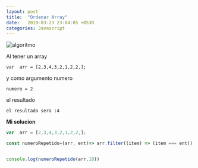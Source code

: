 ```yaml
---
layout: post
title:  "Ordenar Array"
date:   2019-03-23 23:04:05 +0530
categories: Javascript
---
```


![algoritmo](https://media.giphy.com/media/Zc8c0DRlusDWU/giphy.gif)


Al tener un array

```
var  arr = [2,3,4,3,2,1,2,2,];
```
y como argumento numero
```
numero = 2
```
el resultado
```
el resultado sera :4

```

**Mi solucion**

```javascript
var  arr = [2,3,4,3,2,1,2,2,];

const numeroRepetido=(arr, ent)=> arr.filter((item) => (item === ent)).length;


console.log(numeroRepetido(arr,10))

```